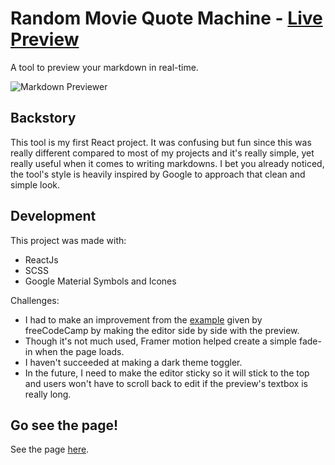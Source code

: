 # Random Movie Quote Machine - [Live Preview](https://markdown-previewer-beryl.vercel.app/)
A tool to preview your markdown in real-time.

![Markdown Previewer](https://user-images.githubusercontent.com/86703782/195990326-011850d3-a0b7-44c8-8d03-e0db259ce49d.png)

## Backstory
This tool is my first React project. It was confusing but fun since this was really different compared to most of my projects and it's really simple, yet really useful when it comes to writing markdowns. I bet you already noticed, the tool's style is heavily inspired by Google to approach that clean and simple look.

## Development
This project was made with:
- ReactJs
- SCSS
- Google Material Symbols and Icones

Challenges:
- I had to make an improvement from the [example](https://markdown-previewer.freecodecamp.rocks/) given by freeCodeCamp by making the editor side by side with the preview.
- Though it's not much used, Framer motion helped create a simple fade-in when the page loads.
- I haven't succeeded at making a dark theme toggler.
- In the future, I need to make the editor sticky so it will stick to the top and users won't have to scroll back to edit if the preview's textbox is really long.

## Go see the page!
See the page [here](https://markdown-previewer-beryl.vercel.app/).
